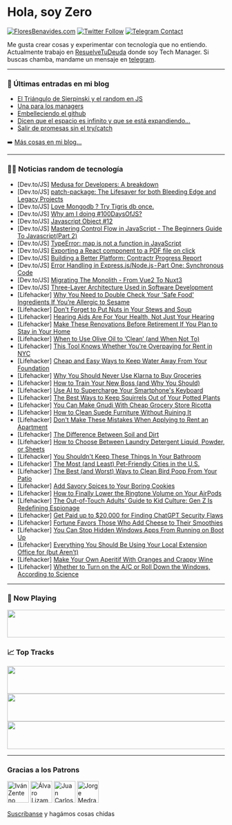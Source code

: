 # Hola, soy Zero

[![FloresBenavides.com](https://img.shields.io/website?down_message=oops&label=MiBlog&style=for-the-badge&up_message=online&url=https%3A%2F%2Ffloresbenavides.com)](https://floresbenavides.com) [![Twitter Follow](https://img.shields.io/twitter/follow/ZeroDragon?color=%231DA1F2&label=Follow&logo=twitter&logoColor=ffffff&style=for-the-badge)](https://twitter.com/zerodragon) [![Telegram Contact](https://img.shields.io/badge/escr%C3%ADbeme-ZeroDragon-%2326A5E4?style=for-the-badge&logo=telegram)](https://t.me/zerodragon)

Me gusta crear cosas y experimentar con tecnología que no entiendo.
Actualmente trabajo en [ResuelveTuDeuda](http://github.com/resuelve) donde soy Tech Manager.
Si buscas chamba, mandame un mensaje en [telegram](https://t.me/zerodragon).

---

### 📕 Últimas entradas en mi blog
<!-- BLOG-POST-LIST:START -->
- [El Triángulo de Sierpinski y el random en JS](https://floresbenavides.com/el-triangulo-de-sierpinski-y-el-random-en-js/)
- [Una para los managers](https://floresbenavides.com/una-para-los-managers/)
- [Embelleciendo el github](https://floresbenavides.com/embelleciendo-el-github/)
- [Dicen que el espacio es infinito y que se está expandiendo…](https://floresbenavides.com/dicen-que-el-espacio-es-infinito-y-que-se-esta-expandiendo/)
- [Salir de promesas sin el try/catch](https://floresbenavides.com/salir-de-promesas-sin-el-try-catch/)
<!-- BLOG-POST-LIST:END -->

➡️ [Más cosas en mi blog...](https://floresbenavides.com)

---

### 👨‍💻 Noticias random de tecnología
<!-- TECH-POSTS:START -->
- [Dev.to/JS] [Medusa for Developers: A breakdown](https://dev.to/nobleokechi/medusa-for-developers-a-breakdown-2c40)
- [Dev.to/JS] [patch-package: The Lifesaver for both Bleeding Edge and Legacy Projects](https://dev.to/andreasbergstrom/patch-package-the-essential-tool-for-managing-dependencies-in-both-modern-and-legacy-projects-4hnn)
- [Dev.to/JS] [Love Mongodb ? Try Tigris db once.](https://dev.to/raviagheda/love-mongodb-try-tigris-db-once-52pn)
- [Dev.to/JS] [Why am I doing #100DaysOfJS?](https://dev.to/thesanjeevsharma/why-am-i-doing-100daysofjs-99n)
- [Dev.to/JS] [Javascript Object #12](https://dev.to/samr/javascript-object-11-2fhj)
- [Dev.to/JS] [Mastering Control Flow in JavaScript - The Beginners Guide To Javascript&lpar;Part 2&rpar;](https://dev.to/camskithedev/mastering-control-flow-in-javascript-the-beginners-guide-to-javascriptpart-2-3dpi)
- [Dev.to/JS] [TypeError: map is not a function in JavaScript](https://dev.to/coder9/typeerror-map-is-not-a-function-in-javascript-540j)
- [Dev.to/JS] [Exporting a React component to a PDF file on click](https://dev.to/michaelburrows/exporting-a-react-component-to-a-pdf-file-on-click-2j68)
- [Dev.to/JS] [Building a Better Platform: Contractr Progress Report](https://dev.to/arashjangali/building-a-better-platform-contractr-progress-report-72a)
- [Dev.to/JS] [Error Handling in Express.js/Node.js - Part One: Synchronous Code](https://dev.to/intangible_pg18/error-handling-in-expressjsnodejs-part-one-synchronous-code-56af)
- [Dev.to/JS] [Migrating The Monolith - From Vue2 To Nuxt3](https://dev.to/camskithedev/migrating-the-monolith-from-vue2-to-nuxt3-1ikn)
- [Dev.to/JS] [Three-Layer Architecture Used in Software Development](https://dev.to/sardarmudassaralikhan/three-layer-architecture-used-in-software-development-57ji)
- [Lifehacker] [Why You Need to Double Check Your &#39;Safe Food&#39; Ingredients If You’re Allergic to Sesame](https://lifehacker.com/why-you-need-to-double-check-your-safe-food-ingredients-1850338194)
- [Lifehacker] [Don&#39;t Forget to Put Nuts in Your Stews and Soup](https://lifehacker.com/dont-forget-to-put-nuts-in-your-stews-and-soup-1850338202)
- [Lifehacker] [Hearing Aids Are For Your Health, Not Just Your Hearing](https://lifehacker.com/hearing-aids-are-for-your-health-not-just-your-hearing-1850337795)
- [Lifehacker] [Make These Renovations Before Retirement If You Plan to Stay in Your Home](https://lifehacker.com/make-these-renovations-before-retirement-if-you-plan-to-1850337333)
- [Lifehacker] [When to Use Olive Oil to ‘Clean’ &lpar;and When Not To&rpar;](https://lifehacker.com/when-to-use-olive-oil-to-clean-and-when-not-to-1850337919)
- [Lifehacker] [This Tool Knows Whether You&#39;re Overpaying for Rent in NYC](https://lifehacker.com/this-tool-knows-whether-youre-overpaying-for-rent-in-ny-1850325047)
- [Lifehacker] [Cheap and Easy Ways to Keep Water Away From Your Foundation](https://lifehacker.com/cheap-and-easy-ways-to-keep-water-away-from-your-founda-1850342754)
- [Lifehacker] [Why You Should Never Use Klarna to Buy Groceries](https://lifehacker.com/why-you-should-never-use-klarna-to-buy-groceries-1850336826)
- [Lifehacker] [How to Train Your New Boss &lpar;and Why You Should&rpar;](https://lifehacker.com/how-to-train-your-new-boss-and-why-you-should-1850336703)
- [Lifehacker] [Use AI to Supercharge Your Smartphone&#39;s Keyboard](https://lifehacker.com/use-ai-to-supercharge-your-smartphones-keyboard-1850337405)
- [Lifehacker] [The Best Ways to Keep Squirrels Out of Your Potted Plants](https://lifehacker.com/the-best-ways-to-keep-squirrels-out-of-your-potted-plan-1850335743)
- [Lifehacker] [You Can Make Gnudi With Cheap Grocery Store Ricotta](https://lifehacker.com/you-can-make-gnudi-with-cheap-grocery-store-ricotta-1850334379)
- [Lifehacker] [How to Clean Suede Furniture Without Ruining It](https://lifehacker.com/how-to-clean-suede-furniture-without-ruining-it-1850340331)
- [Lifehacker] [Don&#39;t Make These Mistakes When Applying to Rent an Apartment](https://lifehacker.com/dont-make-these-mistakes-when-applying-to-rent-an-apart-1850340334)
- [Lifehacker] [The Difference Between Soil and Dirt](https://lifehacker.com/the-difference-between-soil-and-dirt-1850340337)
- [Lifehacker] [How to Choose Between Laundry Detergent Liquid, Powder, or Sheets](https://lifehacker.com/how-to-choose-between-laundry-detergent-liquid-powder-1850339381)
- [Lifehacker] [You Shouldn&#39;t Keep These Things In Your Bathroom](https://lifehacker.com/you-shouldnt-keep-these-things-in-your-bathroom-1850339383)
- [Lifehacker] [The Most &lpar;and Least&rpar; Pet-Friendly Cities in the U.S.](https://lifehacker.com/the-most-and-least-pet-friendly-cities-in-the-u-s-1850339385)
- [Lifehacker] [The Best &lpar;and Worst&rpar; Ways to Clean Bird Poop From Your Patio](https://lifehacker.com/the-best-and-worst-ways-to-clean-bird-poop-from-your-1850337329)
- [Lifehacker] [Add Savory Spices to Your Boring Cookies](https://lifehacker.com/add-savory-spices-to-your-boring-cookies-1850334335)
- [Lifehacker] [How to Finally Lower the Ringtone Volume on Your AirPods](https://lifehacker.com/how-to-finally-lower-the-ringtone-volume-on-your-airpod-1850332170)
- [Lifehacker] [The Out-of-Touch Adults&#39; Guide to Kid Culture: Gen Z Is Redefining Espionage](https://lifehacker.com/the-out-of-touch-adults-guide-to-kid-culture-gen-z-is-1850335727)
- [Lifehacker] [Get Paid up to $20,000 for Finding ChatGPT Security Flaws](https://lifehacker.com/get-paid-up-to-20-000-for-finding-chatgpt-security-fla-1850333616)
- [Lifehacker] [Fortune Favors Those Who Add Cheese to Their Smoothies](https://lifehacker.com/fortune-favors-those-who-add-cheese-to-their-smoothies-1850329579)
- [Lifehacker] [You Can Stop Hidden Windows Apps From Running on Boot Up](https://lifehacker.com/you-can-stop-hidden-windows-apps-from-running-on-boot-u-1850332775)
- [Lifehacker] [Everything You Should Be Using Your Local Extension Office for &lpar;but Aren’t&rpar;](https://lifehacker.com/everything-you-should-be-using-your-local-extension-off-1850329094)
- [Lifehacker] [Make Your Own Aperitif With Oranges and Crappy Wine](https://lifehacker.com/make-your-own-aperitif-with-oranges-and-shitty-wine-1850330111)
- [Lifehacker] [Whether to Turn on the A/C or Roll Down the Windows, According to Science](https://lifehacker.com/whether-to-turn-on-the-a-c-or-roll-down-the-windows-ac-1850334173)<!-- TECH-POSTS:END -->

---

### 🎵 Now Playing
<a href="https://spotify-now-playing-dun.vercel.app/now-playing?open"><img src="https://spotify-now-playing-dun.vercel.app/now-playing" width="540" height="64"></a>

### 📈 Top Tracks
<a href="https://spotify-now-playing-dun.vercel.app/top-tracks?i=1&open"><img src="https://spotify-now-playing-dun.vercel.app/top-tracks?i=1" width="540" height="64"></a>
<a href="https://spotify-now-playing-dun.vercel.app/top-tracks?i=2&open"><img src="https://spotify-now-playing-dun.vercel.app/top-tracks?i=2" width="540" height="64"></a>
<a href="https://spotify-now-playing-dun.vercel.app/top-tracks?i=3&open"><img src="https://spotify-now-playing-dun.vercel.app/top-tracks?i=3" width="540" height="64"></a>

---

### Gracias a los Patrons
[<img src="https://avatars.githubusercontent.com/u/243380?v=4" alt="Iván Zenteno" width="50px">](https://github.com/k001) [<img src="https://avatars.githubusercontent.com/u/19955639?v=4" alt="Álvaro Lizama" width="50px">](https://github.com/alvarolizama) [<img src="https://avatars.githubusercontent.com/u/2718753?v=4" alt="Juan Carlos Ruiz" width="50px">](https://github.com/JuanCrg90) [<img src="https://avatars.githubusercontent.com/u/37025?v=4" alt="Jorge Medrano" width="50px">](https://github.com/h1pp1e) 

[Suscríbanse](https://www.patreon.com/zerodragon) y hagámos cosas chidas
